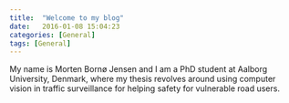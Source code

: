 ```yaml
---
title:  "Welcome to my blog"
date:   2016-01-08 15:04:23
categories: [General]
tags: [General]
---
```

My name is Morten Bornø Jensen and I am a PhD student at Aalborg University, Denmark, where my thesis revolves around using computer vision in traffic surveillance for helping safety for vulnerable road users. 